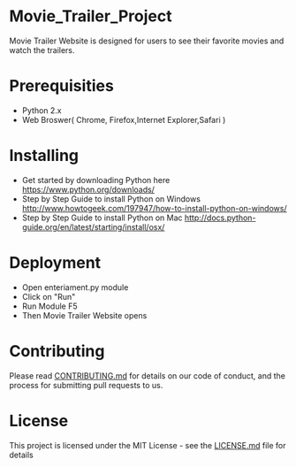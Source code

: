 # Movie_Trailer_Project
Movie Trailer Website is designed for users to see their favorite movies and watch the trailers. 

# Prerequisities
* Python 2.x
* Web Broswer( Chrome, Firefox,Internet Explorer,Safari )

# Installing
* Get started by downloading Python here https://www.python.org/downloads/
* Step by Step Guide to install Python on Windows http://www.howtogeek.com/197947/how-to-install-python-on-windows/
*  Step by Step Guide to install Python on Mac http://docs.python-guide.org/en/latest/starting/install/osx/

# Deployment
* Open enteriament.py module
* Click on "Run" 
* Run Module F5
* Then Movie Trailer Website opens

# Contributing
Please read [CONTRIBUTING.md](https://github.com/LakshmiSharanya/Movie_Trailer_Project/commit/dcdb9b65b7c684715dfb53d1393e473a6281f04d) for details on our code of conduct, and the process for submitting pull requests to us.

# License
This project is licensed under the MIT License - see the [LICENSE.md](https://github.com/LakshmiSharanya/Movie_Trailer_Project/blob/master/LICENSE) file for details

